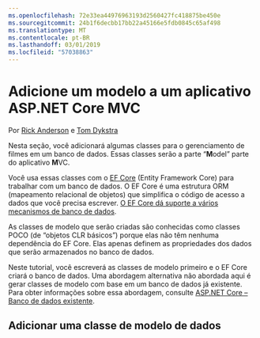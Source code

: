 ```yaml
---
ms.openlocfilehash: 72e33ea44976963193d2560427fc418875be450e
ms.sourcegitcommit: 24b1f6decbb17bb22a45166e5fdb0845c65af498
ms.translationtype: MT
ms.contentlocale: pt-BR
ms.lasthandoff: 03/01/2019
ms.locfileid: "57038863"
---
```

# <a name="add-a-model-to-an-aspnet-core-mvc-app"></a>Adicione um modelo a um aplicativo ASP.NET Core MVC

Por [Rick Anderson](https://twitter.com/RickAndMSFT) e [Tom Dykstra](https://github.com/tdykstra)

Nesta seção, você adicionará algumas classes para o gerenciamento de filmes em um banco de dados. Essas classes serão a parte “**M**odel” parte do aplicativo **M**VC.

Você usa essas classes com o [EF Core](/ef/core) (Entity Framework Core) para trabalhar com um banco de dados. O EF Core é uma estrutura ORM (mapeamento relacional de objetos) que simplifica o código de acesso a dados que você precisa escrever. [O EF Core dá suporte a vários mecanismos de banco de dados](/ef/core/providers/).

As classes de modelo que serão criadas são conhecidas como classes POCO (de “objetos CLR básicos”) porque elas não têm nenhuma dependência do EF Core. Elas apenas definem as propriedades dos dados que serão armazenados no banco de dados.

Neste tutorial, você escreverá as classes de modelo primeiro e o EF Core criará o banco de dados. Uma abordagem alternativa não abordada aqui é gerar classes de modelo com base em um banco de dados já existente. Para obter informações sobre essa abordagem, consulte [ASP.NET Core – Banco de dados existente](/ef/core/get-started/aspnetcore/existing-db).

## <a name="add-a-data-model-class"></a>Adicionar uma classe de modelo de dados
